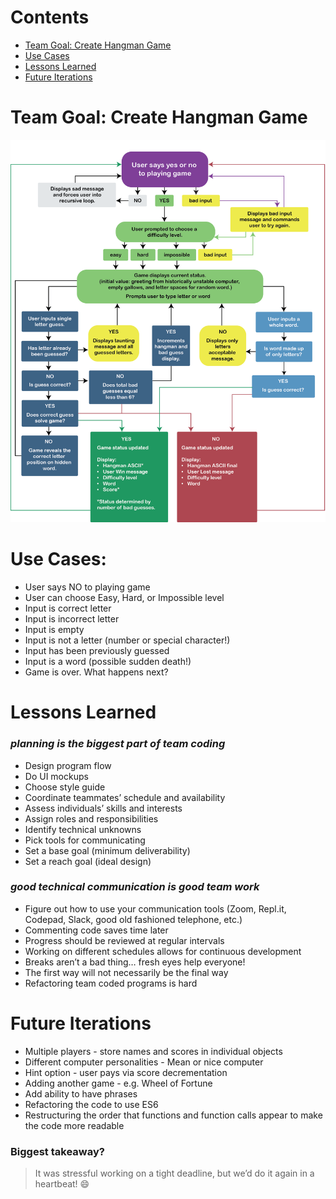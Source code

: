 # Contents
* [Team Goal: Create Hangman Game](#team-goal-create-hangman-game)
* [Use Cases](#use-cases)
* [Lessons Learned](#lessons-learned)
* [Future Iterations](#future-iterations)


# Team Goal: Create Hangman Game
![Alt text](img/team-goal06.png)

# Use Cases: #
* User says NO to playing game
* User can choose Easy, Hard, or Impossible level
* Input is correct letter
* Input is incorrect letter
* Input is empty
* Input is not a letter (number or special character!)
* Input has been previously guessed
* Input is a word (possible sudden death!)
* Game is over. What happens next?

# Lessons Learned
### *planning is the biggest part of team coding*
* Design program flow
* Do UI mockups
* Choose style guide
* Coordinate teammates’ schedule and availability
* Assess individuals’ skills and interests
* Assign roles and responsibilities 
* Identify technical unknowns
* Pick tools for communicating
* Set a base goal (minimum deliverability)
* Set a reach goal (ideal design)

### *good technical communication is good team work*
* Figure out how to use your communication tools (Zoom, Repl.it, Codepad, Slack, good old fashioned telephone, etc.) 
* Commenting code saves time later
* Progress should be reviewed at regular intervals
* Working on different schedules allows for continuous development
* Breaks aren’t a bad thing… fresh eyes help everyone!
* The first way will not necessarily be the final way
* Refactoring team coded programs is hard

# Future Iterations
* Multiple players - store names and scores in individual objects
* Different computer personalities - Mean or nice computer
* Hint option - user pays via score decrementation
* Adding another game - e.g. Wheel of Fortune
* Add ability to have phrases
* Refactoring the code to use ES6
* Restructuring the order that functions and function calls appear to make the code more readable

### Biggest takeaway?
> It was stressful working on a tight deadline, but we’d do it again in a heartbeat!
:smile:

